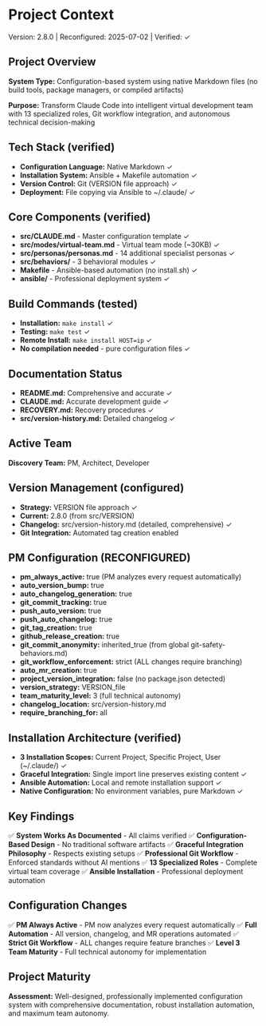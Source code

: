 # Project Context
Version: 2.8.0 | Reconfigured: 2025-07-02 | Verified: ✓

## Project Overview
**System Type:** Configuration-based system using native Markdown files (no build tools, package managers, or compiled artifacts)

**Purpose:** Transform Claude Code into intelligent virtual development team with 13 specialized roles, Git workflow integration, and autonomous technical decision-making

## Tech Stack (verified)
- **Configuration Language:** Native Markdown ✓
- **Installation System:** Ansible + Makefile automation ✓
- **Version Control:** Git (VERSION file approach) ✓
- **Deployment:** File copying via Ansible to ~/.claude/ ✓

## Core Components (verified)
- **src/CLAUDE.md** - Master configuration template ✓
- **src/modes/virtual-team.md** - Virtual team mode (~30KB) ✓
- **src/personas/personas.md** - 14 additional specialist personas ✓
- **src/behaviors/** - 3 behavioral modules ✓
- **Makefile** - Ansible-based automation (no install.sh) ✓
- **ansible/** - Professional deployment system ✓

## Build Commands (tested)
- **Installation:** `make install` ✓
- **Testing:** `make test` ✓
- **Remote Install:** `make install HOST=ip` ✓
- **No compilation needed** - pure configuration files ✓

## Documentation Status
- **README.md:** Comprehensive and accurate ✓
- **CLAUDE.md:** Accurate development guide ✓
- **RECOVERY.md:** Recovery procedures ✓
- **src/version-history.md:** Detailed changelog ✓

## Active Team
**Discovery Team:** PM, Architect, Developer

## Version Management (configured)
- **Strategy:** VERSION file approach ✓
- **Current:** 2.8.0 (from src/VERSION)
- **Changelog:** src/version-history.md (detailed, comprehensive) ✓
- **Git Integration:** Automated tag creation enabled

## PM Configuration (RECONFIGURED)
- **pm_always_active:** true (PM analyzes every request automatically)
- **auto_version_bump:** true
- **auto_changelog_generation:** true
- **git_commit_tracking:** true
- **push_auto_version:** true
- **push_auto_changelog:** true
- **git_tag_creation:** true
- **github_release_creation:** true
- **git_commit_anonymity:** inherited_true (from global git-safety-behaviors.md)
- **git_workflow_enforcement:** strict (ALL changes require branching)
- **auto_mr_creation:** true
- **project_version_integration:** false (no package.json detected)
- **version_strategy:** VERSION_file
- **team_maturity_level:** 3 (full technical autonomy)
- **changelog_location:** src/version-history.md
- **require_branching_for:** all

## Installation Architecture (verified)
- **3 Installation Scopes:** Current Project, Specific Project, User (~/.claude/) ✓
- **Graceful Integration:** Single import line preserves existing content ✓
- **Ansible Automation:** Local and remote installation support ✓
- **Native Configuration:** No environment variables, pure Markdown ✓

## Key Findings
✅ **System Works As Documented** - All claims verified
✅ **Configuration-Based Design** - No traditional software artifacts
✅ **Graceful Integration Philosophy** - Respects existing setups
✅ **Professional Git Workflow** - Enforced standards without AI mentions
✅ **13 Specialized Roles** - Complete virtual team coverage
✅ **Ansible Installation** - Professional deployment automation

## Configuration Changes
✅ **PM Always Active** - PM now analyzes every request automatically
✅ **Full Automation** - All version, changelog, and MR operations automated
✅ **Strict Git Workflow** - ALL changes require feature branches
✅ **Level 3 Team Maturity** - Full technical autonomy for implementation

## Project Maturity
**Assessment:** Well-designed, professionally implemented configuration system with comprehensive documentation, robust installation automation, and maximum team autonomy.